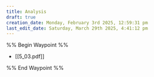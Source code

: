 ```yaml
---
title: Analysis
draft: true
creation_date: Monday, February 3rd 2025, 12:59:31 pm
last_edit_date: Saturday, March 29th 2025, 4:41:12 pm
---
```


%% Begin Waypoint %%

- [[5_03.pdf]]

%% End Waypoint %%
